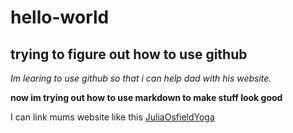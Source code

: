 # hello-world
## trying to figure out how to use github

*Im learing to use github so that i can help dad with his website.*

**now im trying out how to use markdown to make stuff look good**

I can link mums website like this [JuliaOsfieldYoga](https://juliaosfieldyoga.com/)
